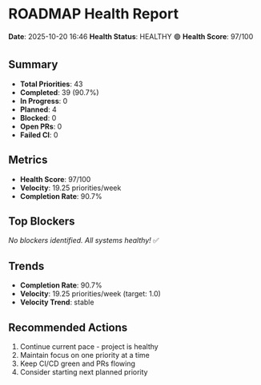 # ROADMAP Health Report

**Date**: 2025-10-20 16:46
**Health Status**: HEALTHY 🟢
**Health Score**: 97/100

## Summary

- **Total Priorities**: 43
- **Completed**: 39 (90.7%)
- **In Progress**: 0
- **Planned**: 4
- **Blocked**: 0
- **Open PRs**: 0
- **Failed CI**: 0

## Metrics

- **Health Score**: 97/100
- **Velocity**: 19.25 priorities/week
- **Completion Rate**: 90.7%

## Top Blockers

_No blockers identified. All systems healthy!_ ✅

## Trends

- **Completion Rate**: 90.7%
- **Velocity**: 19.25 priorities/week (target: 1.0)
- **Velocity Trend**: stable

## Recommended Actions

1. Continue current pace - project is healthy
2. Maintain focus on one priority at a time
3. Keep CI/CD green and PRs flowing
4. Consider starting next planned priority
